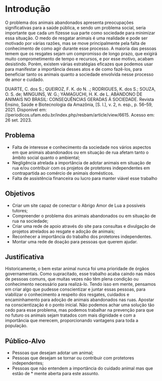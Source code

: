 # Introdução

O problema dos animais abandonados apresenta preocupações significativas para a saúde pública, e sendo um problema social, seria importante que cada um fizesse sua parte como sociedade para minimizar essa situação. O medo de resgatar animais é uma realidade e pode ser motivado por várias razões, mas se move principalmente pela falta de conhecimento de como agir durante esse processo. A maioria das pessoas temem que os resgates sejam um compromisso de longo prazo, que exigirá muito comprometimento de tempo e recursos, e por esse motivo, acabam desistindo. Porém, existem várias estratégias eficazes que podemos usar para manifestar a importância desses atos e de como fazê-los, para beneficiar tanto os animais quanto a sociedade envolvida nesse processo de amor e cuidado. 

DUARTE, C. dos S.; QUEIROZ, F. K. do N. .; RODRIGUES, K. dos S.; SOUZA, O. S. de; MINGUINS, W. G.; YAMAGUCHI, H. K. de L. ABANDONO DE ANIMAIS NO BRASIL: CONSEQUÊNCIAS GERADAS Á SOCIEDADE. Revista Ensino, Saúde e Biotecnologia da Amazônia, [S. l.], v. 2, n. esp., p. 56–59, 2021. Disponível em: //periodicos.ufam.edu.br/index.php/resbam/article/view/6615. Acesso em: 26 set. 2023.


## Problema

* Falta de interesse e conhecimento da sociedade nos vários aspectos em que animais abandonados ou em situação de rua afetam tanto o âmbito social quanto o ambiental;
* Negligência atrelada a importância de adotar animais em situação de rua e/ou contribuir com os projetos de protetores independentes em contrapartida ao comércio de animais domésticos.
* Falta de assistência financeira ou lucro para manter viável esse trabalho


## Objetivos

* Criar um site capaz de conectar o Abrigo Amor de Lua a possíveis tutores;
* Compreender o problema dos animais abandonados ou em situação de rua na sociedade;
* Criar uma rede de apoio através do site para consultas e divulgação de projetos atrelados ao resgate e adoção de animais;
* Reconhecer a importância do trabalho dos protetores independentes.
* Montar uma rede de doação para pessoas que querem ajudar.


## Justificativa

Historicamente, o bem estar animal nunca foi uma prioridade de órgãos governamentais. Como supracitado, esse trabalho acaba caindo nas mãos de pessoas comuns, que muitas vezes não têm plena condição ou conhecimento necessário para realizá-lo. Tendo isso em mente, pensamos em criar algo que pudesse conscientizar e juntar essas pessoas, para viabilizar o conhecimento a respeito dos resgates, cuidados e encaminhamento para adoção de animais abandonados nas ruas. Apostar na conscientização é o ponto inicial. Não podemos achar uma solução tão cedo para esse problema, mas podemos trabalhar na prevenção para que no futuro os animais sejam tratados com mais dignidade e com a importância que merecem, proporcionando vantagens para toda a população.


## Público-Alvo

* Pessoas que desejam adotar um animal;
* Pessoas que desejam se tornar ou contribuir com protetores independentes;
* Pessoas que não entendem a importância do cuidado animal mas que estão de * mente aberta para este assunto.

